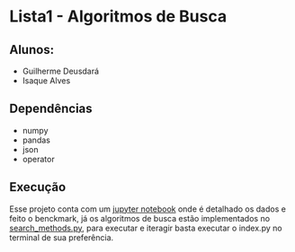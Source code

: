 # Lista1 - Algoritmos de Busca

## Alunos:
- Guilherme Deusdará
- Isaque Alves

## Dependências
- numpy
- pandas
- json
- operator

## Execução

Esse projeto conta com um [jupyter notebook](https://github.com/EDAII/Lista1_Guilherme_Isaque/blob/master/Lista1.ipynb) onde é detalhado os dados e feito o benckmark, já os algoritmos de busca estão implementados no [search_methods.py](https://github.com/EDAII/Lista1_Guilherme_Isaque/blob/master/search_methods.py), para executar e iteragir basta executar o index.py no terminal de sua preferência.
